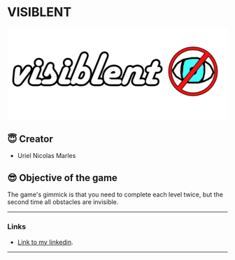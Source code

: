 # VISIBLENT
![Tinkercad](./sprites/MENUS/TITULO.png)


## :innocent: Creator
- Uriel Nicolas Marles


## :sunglasses: Objective of the game
The game's gimmick is that you need to complete each level twice, but the second time all obstacles are invisible.


---
### Links
- [Link to my linkedin](https://www.tinkercad.com/things/1lhiMsgpw3g-urielmarlesparcial2/editel?sharecode=3FgeZg1o49HyM2X8le240eNVXbdCXSU94oSwAiaKVVg).
---

